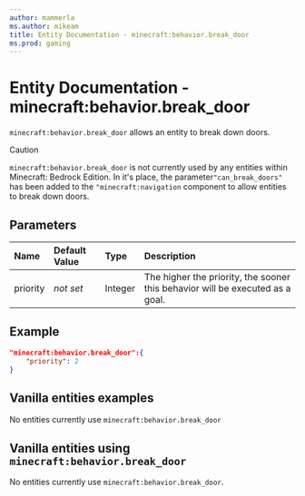 ```yaml
---
author: mammerla
ms.author: mikeam
title: Entity Documentation - minecraft:behavior.break_door
ms.prod: gaming
---
```


# Entity Documentation - minecraft:behavior.break_door

`minecraft:behavior.break_door` allows an entity to break down doors.

> [!CAUTION]
> `minecraft:behavior.break_door` is not currently used by any entities within Minecraft: Bedrock Edition. In it's place, the parameter`"can_break_doors"` has been added to the `"minecraft:navigation` component to allow entities to break down doors.

## Parameters

|Name |Default Value  |Type  |Description  |
|:----------|:----------|:----------|:----------|
|priority|*not set*|Integer|The higher the priority, the sooner this behavior will be executed as a goal.|

## Example

```json
"minecraft:behavior.break_door":{
    "priority": 2
}
```

## Vanilla entities examples

No entities currently use `minecraft:behavior.break_door`

## Vanilla entities using `minecraft:behavior.break_door`

No entities currently use `minecraft:behavior.break_door`.
